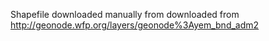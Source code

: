 Shapefile downloaded manually from downloaded from http://geonode.wfp.org/layers/geonode%3Ayem_bnd_adm2
